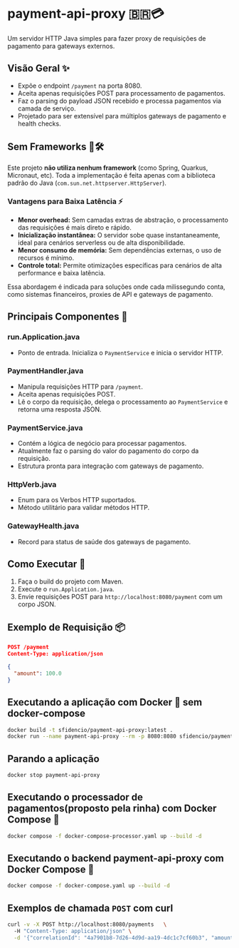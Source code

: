 # payment-api-proxy 🇧🇷💳

Um servidor HTTP Java simples para fazer proxy de requisições de pagamento para gateways externos.

## Visão Geral ✨

- Expõe o endpoint `/payment` na porta 8080.
- Aceita apenas requisições POST para processamento de pagamentos.
- Faz o parsing do payload JSON recebido e processa pagamentos via camada de serviço.
- Projetado para ser extensível para múltiplos gateways de pagamento e health checks.

## Sem Frameworks 🚫🛠️

Este projeto **não utiliza nenhum framework** (como Spring, Quarkus, Micronaut, etc). Toda a implementação é feita apenas com a biblioteca padrão do Java (`com.sun.net.httpserver.HttpServer`).

### Vantagens para Baixa Latência ⚡

- **Menor overhead:** Sem camadas extras de abstração, o processamento das requisições é mais direto e rápido.
- **Inicialização instantânea:** O servidor sobe quase instantaneamente, ideal para cenários serverless ou de alta disponibilidade.
- **Menor consumo de memória:** Sem dependências externas, o uso de recursos é mínimo.
- **Controle total:** Permite otimizações específicas para cenários de alta performance e baixa latência.

Essa abordagem é indicada para soluções onde cada milissegundo conta, como sistemas financeiros, proxies de API e gateways de pagamento.

## Principais Componentes 🧩

### run.Application.java
- Ponto de entrada. Inicializa o `PaymentService` e inicia o servidor HTTP.

### PaymentHandler.java
- Manipula requisições HTTP para `/payment`.
- Aceita apenas requisições POST.
- Lê o corpo da requisição, delega o processamento ao `PaymentService` e retorna uma resposta JSON.

### PaymentService.java
- Contém a lógica de negócio para processar pagamentos.
- Atualmente faz o parsing do valor do pagamento do corpo da requisição.
- Estrutura pronta para integração com gateways de pagamento.

### HttpVerb.java
- Enum para os Verbos HTTP suportados.
- Método utilitário para validar métodos HTTP.

### GatewayHealth.java
- Record para status de saúde dos gateways de pagamento.

## Como Executar 🚀

1. Faça o build do projeto com Maven.
2. Execute o `run.Application.java`.
3. Envie requisições POST para `http://localhost:8080/payment` com um corpo JSON.

## Exemplo de Requisição 📦

```json
POST /payment
Content-Type: application/json

{
  "amount": 100.0
}
```


## Executando a aplicação com Docker 🐳 sem docker-compose

```bash
docker build -t sfidencio/payment-api-proxy:latest .
docker run --name payment-api-proxy --rm -p 8080:8080 sfidencio/payment-api-proxy:latest
```

## Parando a aplicação
```bash
docker stop payment-api-proxy
```


## Executando o processador de pagamentos(proposto pela rinha) com Docker Compose 🐳

```bash
docker compose -f docker-compose-processor.yaml up --build -d
```

## Executando o backend payment-api-proxy com Docker Compose 🐳

```bash
docker compose -f docker-compose.yaml up --build -d
```


## Exemplos de chamada `POST` com curl

```bash
curl -v -X POST http://localhost:8080/payments   \ 
  -H "Content-Type: application/json" \
  -d '{"correlationId": "4a7901b8-7d26-4d9d-aa19-4dc1c7cf60b3", "amount": 100.0}'

```